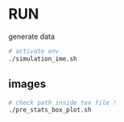 # RUN

generate data

```sh
# activate env
./simulation_ime.sh
```

## images

```sh
# check path inside tex file !
./pre_stats_box_plot.sh
```
